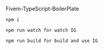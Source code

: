 
Fivem-TypeScript-BoilerPlate

``npm i``

``npm run watch for watch IG``

``npm run build for build and use IG``
